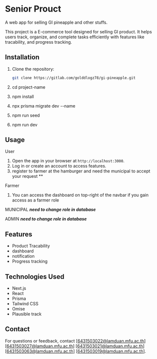 # Senior Prouct
A web app for selling GI pineapple and other stuffs.

This project is a E-commerce tool designed for selling GI product. It helps users track, organize, and complete tasks efficiently with features like tracability, and progress tracking.

## Installation
1. Clone the repository:
   ```bash
   git clone https://gitlab.com/golddlogz78/gi-pineapple.git

2. cd project-name

3. npm install

4. npx prisma migrate dev --name <name>

5. npm run seed

6. npm run dev

## Usage

  User
1. Open the app in your browser at `http://localhost:3000`.
2. Log in or create an account to access features.
3. register to farmer at the hamburger and need the municipal to accept your request **

 Farmer 
1. You can access the dashboard on top-right of the navbar if you gain access as a farmer role

 MUNICIPAL ***need to change role in database***

 ADMIN ***need to change role in database***

## Features
- Product Tracability
- dashboard 
- notification 
- Progress tracking

## Technologies Used
- Next.js
- React
- Prisma
- Tailwind CSS
- Omise
- Plausible track

## Contact
For questions or feedback, contact 
[6431503022@lamduan.mfu.ac.th] 
[6431503027@lamduan.mfu.ac.th] 
[6431503021@lamduan.mfu.ac.th] 
[6431503063@lamduan.mfu.ac.th] 
[6431503019@lamduan.mfu.ac.th].